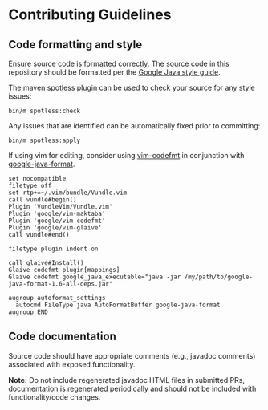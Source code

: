 # Contributing Guidelines

## Code formatting and style

Ensure source code is formatted correctly. The source code in this repository should be formatted
per the [Google Java style guide](https://google.github.io/styleguide/javaguide.html).

The maven spotless plugin can be used to check your source for any style issues:

```
bin/m spotless:check
```

Any issues that are identified can be automatically fixed prior to committing:

```
bin/m spotless:apply
```

If using vim for editing, consider using [vim-codefmt](https://github.com/google/vim-codefmt) in
conjunction with [google-java-format](https://github.com/google/google-java-format).

```
set nocompatible
filetype off
set rtp+=~/.vim/bundle/Vundle.vim
call vundle#begin()
Plugin 'VundleVim/Vundle.vim'
Plugin 'google/vim-maktaba'
Plugin 'google/vim-codefmt'
Plugin 'google/vim-glaive'
call vundle#end()

filetype plugin indent on

call glaive#Install()
Glaive codefmt plugin[mappings]
Glaive codefmt google_java_executable="java -jar /my/path/to/google-java-format-1.6-all-deps.jar"

augroup autoformat_settings
  autocmd FileType java AutoFormatBuffer google-java-format
augroup END
```

## Code documentation

Source code should have appropriate comments (e.g., javadoc comments) associated with exposed
functionality.

**Note:** Do not include regenerated javadoc HTML files in submitted PRs, documentation is
regenerated periodically and should not be included with functionality/code changes.
